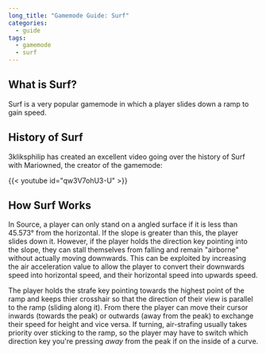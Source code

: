 ```yaml
---
long_title: "Gamemode Guide: Surf"
categories:
  - guide
tags:
  - gamemode
  - surf
---
```


## What is Surf?

Surf is a very popular gamemode in which a player slides down a ramp to gain speed.

## History of Surf

3kliksphilip has created an excellent video going over the history of Surf with Mariowned, the creator of the gamemode:

{{< youtube id="qw3V7ohU3-U" >}}

## How Surf Works

In Source, a player can only stand on a angled surface if it is less than 45.573° from the horizontal. If the slope is greater than this, the player slides down it. However, if the player holds the direction key pointing into the slope, they can stall themselves from falling and remain "airborne" without actually moving downwards. This can be exploited by increasing the air acceleration value to allow the player to convert their downwards speed into horizontal speed, and their horizontal speed into upwards speed.

The player holds the strafe key pointing towards the highest point of the ramp and keeps thier crosshair so that the direction of their view is parallel to the ramp (sliding along it). From there the player can move their cursor inwards (towards the peak) or outwards (away from the peak) to exchange their speed for height and vice versa. If turning, air-strafing usually takes priority over sticking to the ramp, so the player may have to switch which direction key you're pressing *away* from the peak if on the inside of a curve.